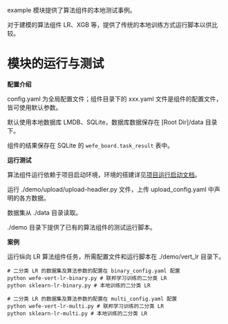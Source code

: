 example 模块提供了算法组件的本地测试事例。

对于建模的算法组件 LR、XGB 等，提供了传统的本地训练方式运行脚本以供比较。

# 模块的运行与测试

**配置介绍**

config.yaml 为全局配置文件；组件目录下的 xxx.yaml 文件是组件的配置文件，皆可使用默认参数。

默认使用本地数据库 LMDB、SQLite，数据库数据保存在 [Root Dir]/data 目录下。

组件的结果保存在 SQLite 的 `wefe_board.task_result` 表中。

**运行测试**

算法组件运行依赖于项目启动环境，环境的搭建详见[项目运行启动文档](../../flow/README.md)。

运行 ./demo/upload/upload-headler.py 文件，上传 upload_config.yaml 中声明的各方数据。

数据集从 ./data 目录读取。

./demo 目录下提供了已有的算法组件的测试运行脚本。

**案例** 

运行纵向 LR 算法组件任务，所需配置文件和运行脚本在 ./demo/vert_lr 目录下。

```
# 二分类 LR 的数据集及算法参数的配置在 binary_config.yaml 配置
python wefe-vert-lr-binary.py # 联邦学习训练的二分类 LR
python sklearn-lr-binary.py # 本地训练的二分类 LR

# 二分类 LR 的数据集及算法参数的配置在 multi_config.yaml 配置
python wefe-vert-lr-multi.py # 联邦学习训练的二分类 LR
python sklearn-lr-multi.py # 本地训练的二分类 LR
```